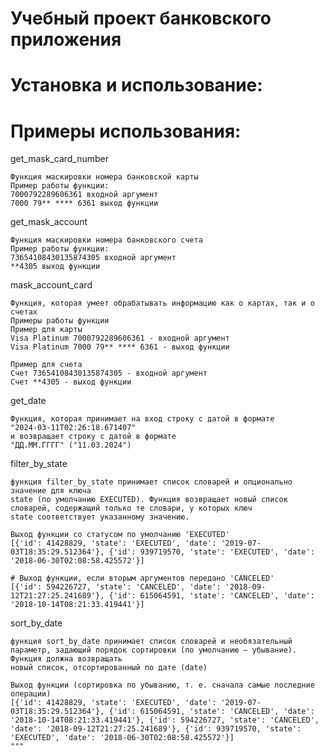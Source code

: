 # Учебный проект банковского приложения

# Установка и использование:



# Примеры использования:

get_mask_card_number

    Функция маскировки номера банковской карты
    Пример работы функции:
    7000792289606361 входной аргумент
    7000 79** **** 6361 выход функции

get_mask_account

    Функция маскировки номера банковского счета
    Пример работы функции:
    73654108430135874305 входной аргумент
    **4305 выход функции

mask_account_card

    Функция, которая умеет обрабатывать информацию как о картах, так и о счетах
    Примеры работы функции
    Пример для карты
    Visa Platinum 7000792289606361 - входной аргумент
    Visa Platinum 7000 79** **** 6361 - выход функции

    Пример для счета
    Счет 73654108430135874305 - входной аргумент
    Счет **4305 - выход функции

get_date 

    Функция, которая принимает на вход строку с датой в формате
    "2024-03-11T02:26:18.671407"
    и возвращает строку с датой в формате
    "ДД.ММ.ГГГГ" ("11.03.2024")

filter_by_state

    функция filter_by_state принимает список словарей и опционально значение для ключа
    state (по умолчанию EXECUTED). Функция возвращает новый список словарей, содержащий только те словари, у которых ключ
    state соответствует указанному значению.

    Выход функции со статусом по умолчанию 'EXECUTED'
    [{'id': 41428829, 'state': 'EXECUTED', 'date': '2019-07-03T18:35:29.512364'}, {'id': 939719570, 'state': 'EXECUTED', 'date': '2018-06-30T02:08:58.425572'}]

    # Выход функции, если вторым аргументов передано 'CANCELED'
    [{'id': 594226727, 'state': 'CANCELED', 'date': '2018-09-12T21:27:25.241689'}, {'id': 615064591, 'state': 'CANCELED', 'date': '2018-10-14T08:21:33.419441'}]
    
sort_by_date

    функция sort_by_date принимает список словарей и необязательный параметр, задающий порядок сортировки (по умолчанию — убывание). Функция должна возвращать
    новый список, отсортированный по дате (date)

    Выход функции (сортировка по убыванию, т. е. сначала самые последние операции)
    [{'id': 41428829, 'state': 'EXECUTED', 'date': '2019-07-03T18:35:29.512364'}, {'id': 615064591, 'state': 'CANCELED', 'date': '2018-10-14T08:21:33.419441'}, {'id': 594226727, 'state': 'CANCELED', 'date': '2018-09-12T21:27:25.241689'}, {'id': 939719570, 'state': 'EXECUTED', 'date': '2018-06-30T02:08:58.425572'}]
    """